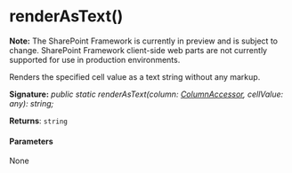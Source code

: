 # renderAsText()
**Note:** The SharePoint Framework is currently in preview and is subject to change. SharePoint Framework client-side web parts are not currently supported for use in production environments.



Renders the specified cell value as a text string without any markup.

**Signature:** _public static renderAsText(column: [ColumnAccessor](../../sp-listview-extensibility.api/class/columnaccessor.md), cellValue: any): string;_

**Returns**: `string`





#### Parameters
None


